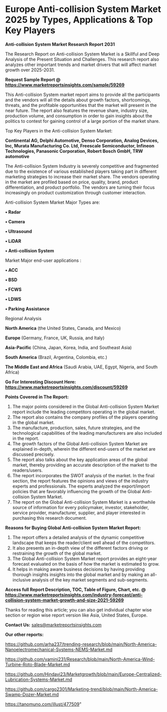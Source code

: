 # Europe Anti-collision System Market 2025 by Types, Applications & Top Key Players

<strong>Anti-collision System Market Research Report 2031</strong>

The Research Report on Anti-collision System Market is a Skillful and Deep Analysis of the Present Situation and Challenges. This research report also analyzes other important trends and market drivers that will affect market growth over 2025-2031.

<strong>Request Sample Report @ <a href=https://www.marketreportsinsights.com/sample/59269>https://www.marketreportsinsights.com/sample/59269</a></strong>

This Anti-collision System market report aims to provide all the participants and the vendors will all the details about growth factors, shortcomings, threats, and the profitable opportunities that the market will present in the near future. The report also features the revenue share, industry size, production volume, and consumption in order to gain insights about the politics to contest for gaining control of a large portion of the market share.

Top Key Players in the Anti-collision System Market:

<strong>Continental AG, Delphi Automotive, Denso Corporation, Analog Devices, Inc, Murata Manufacturing Co. Ltd, Freescale Semiconductor, Infineon Technologies, Panasonic Corporation, Robert Bosch GmbH, TRW automotive</strong>

The Anti-collision System Industry is severely competitive and fragmented due to the existence of various established players taking part in different marketing strategies to increase their market share. The vendors operating in the market are profiled based on price, quality, brand, product differentiation, and product portfolio. The vendors are turning their focus increasingly on product customization through customer interaction.

Anti-collision System Market Major Types are:

<strong>• Radar

• Camera

• Ultrasound

• LiDAR

• Anti-collision System</strong>

Market Major end-user applications :

<strong>• ACC

• BSD

• FCWS

• LDWS

• Parking Assistance</strong>

Regional Analysis

</u><strong><b>North America</b></strong> (the United States, Canada, and Mexico)

<strong><b>Europe </b></strong>(Germany, France, UK, Russia, and Italy)

<strong><b>Asia-Pacific</b></strong> (China, Japan, Korea, India, and Southeast Asia)

<strong><b>South America</b></strong> (Brazil, Argentina, Colombia, etc.)

<strong><b>The Middle East and Africa</b></strong> (Saudi Arabia, UAE, Egypt, Nigeria, and South Africa)

<strong>Go For Interesting Discount Here: <a href=https://www.marketreportsinsights.com/discount/59269>https://www.marketreportsinsights.com/discount/59269</a></strong>

<strong>Points Covered in The Report:</strong>
<ol>
  <li>The major points considered in the Global Anti-collision System Market report include the leading competitors operating in the global market.</li>
  <li>The report also contains the company profiles of the players operating in the global market.</li>
  <li>The manufacture, production, sales, future strategies, and the technological capabilities of the leading manufacturers are also included in the report.</li>
  <li>The growth factors of the Global Anti-collision System Market are explained in-depth, wherein the different end-users of the market are discussed precisely.</li>
  <li>The report also talks about the key application areas of the global market, thereby providing an accurate description of the market to the readers/users.</li>
  <li>The report incorporates the SWOT analysis of the market. In the final section, the report features the opinions and views of the industry experts and professionals. The experts analyzed the export/import policies that are favorably influencing the growth of the Global Anti-collision System Market.</li>
  <li>The report on the Global Anti-collision System Market is a worthwhile source of information for every policymaker, investor, stakeholder, service provider, manufacturer, supplier, and player interested in purchasing this research document.</li>
</ol>
<strong>Reasons for Buying Global Anti-collision System Market Report:</strong>

<ol>
  <li>The report offers a detailed analysis of the dynamic competitive landscape that keeps the reader/client well ahead of the competitors.</li>
  <li>It also presents an in-depth view of the different factors driving or restraining the growth of the global market.</li>
  <li>The Global Anti-collision System Market report provides an eight-year forecast evaluated on the basis of how the market is estimated to grow.</li>
  <li>It helps in making aware business decisions by having providing thorough insights insights into the global market and by making an all-inclusive analysis of the key market segments and sub-segments.</li>
</ol>
<strong>Access full Report Description, TOC, Table of Figure, Chart, etc. @ <a href=https://www.marketreportsinsights.com/industry-forecast/anti-collision-system-market-growth-and-size-2021-59269>https://www.marketreportsinsights.com/industry-forecast/anti-collision-system-market-growth-and-size-2021-59269</a></strong>


Thanks for reading this article; you can also get individual chapter wise section or region wise report version like Asia, United States, Europe.

<strong>Contact Us:</strong>
sales@marketreportsinsights.com

<strong>Our other reports:</strong>

<a href=https://github.com/arha237/trending-research/blob/main/North-America-Nanoelectromechanical-Systems-NEMS-Market.md>https://github.com/arha237/trending-research/blob/main/North-America-Nanoelectromechanical-Systems-NEMS-Market.md</a>

<a href=https://github.com/yamini231/Research/blob/main/North-America-Wind-Turbine-Roto-Blade-Market.md>https://github.com/yamini231/Research/blob/main/North-America-Wind-Turbine-Roto-Blade-Market.md</a>

<a href=https://github.com/Hindavi23/Marketgrowth/blob/main/Europe-Centralized-Lubrication-Systems-Market.md>https://github.com/Hindavi23/Marketgrowth/blob/main/Europe-Centralized-Lubrication-Systems-Market.md</a>

<a href=https://github.com/cargo2301/Marketing-trend/blob/main/North-America-Swamp-Dozer-Market.md>https://github.com/cargo2301/Marketing-trend/blob/main/North-America-Swamp-Dozer-Market.md</a>

<a href=https://tanomuno.com/illust/477509>https://tanomuno.com/illust/477509</a>"
